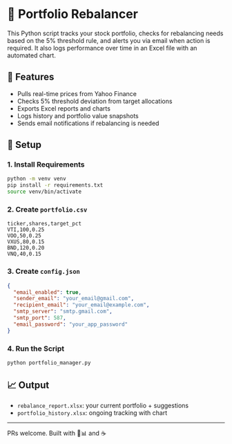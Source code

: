 # 🧮 Portfolio Rebalancer

This Python script tracks your stock portfolio, checks for rebalancing needs based on the 5% threshold rule, and alerts you via email when action is required. It also logs performance over time in an Excel file with an automated chart.

## 🔧 Features

- Pulls real-time prices from Yahoo Finance
- Checks 5% threshold deviation from target allocations
- Exports Excel reports and charts
- Logs history and portfolio value snapshots
- Sends email notifications if rebalancing is needed

## 📁 Setup

### 1. Install Requirements
```bash
python -m venv venv
pip install -r requirements.txt
source venv/bin/activate
```

### 2. Create `portfolio.csv`
```csv
ticker,shares,target_pct
VTI,100,0.25
VOO,50,0.25
VXUS,80,0.15
BND,120,0.20
VNQ,40,0.15
```

### 3. Create `config.json`
```json
{
  "email_enabled": true,
  "sender_email": "your_email@gmail.com",
  "recipient_email": "your_email@example.com",
  "smtp_server": "smtp.gmail.com",
  "smtp_port": 587,
  "email_password": "your_app_password"
}
```

### 4. Run the Script
```bash
python portfolio_manager.py
```

## 📈 Output

- `rebalance_report.xlsx`: your current portfolio + suggestions
- `portfolio_history.xlsx`: ongoing tracking with chart

---

PRs welcome. Built with 💼📊 and ☕️
